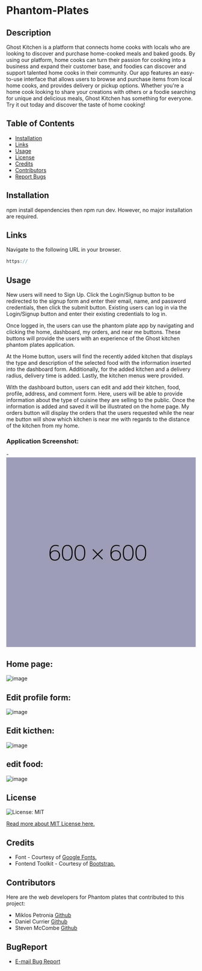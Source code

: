 # Phantom-Plates

## Description
Ghost Kitchen is a platform that connects home cooks with locals who are looking to discover and purchase home-cooked meals and baked goods. By using our platform, home cooks can turn their passion for cooking into a business and expand their customer base, and foodies can discover and support talented home cooks in their community. Our app features an easy-to-use interface that allows users to browse and purchase items from local home cooks, and provides delivery or pickup options. Whether you're a home cook looking to share your creations with others or a foodie searching for unique and delicious meals, Ghost Kitchen has something for everyone. Try it out today and discover the taste of home cooking!

## Table of Contents
* [Installation](#installation)
* [Links](#Links)
* [Usage](#usage)
* [License](#license)
* [Credits](#credits)
* [Contributors](#contributors)
* [Report Bugs](#bugreport)

## Installation
npm install dependencies then npm run dev. However, no major installation are required.

## Links
Navigate to the following URL in your browser. 
```h
https://
```

## Usage
New users will need to Sign Up. Click the Login/Signup button to be redirected to the signup form and enter their email, name, and password credentials, then click the submit button. Existing users can log in via the Login/Signup button and enter their existing credentials to log in.
 
Once logged in, the users can use the phantom plate app by navigating and clicking the home, dashboard, my orders, and near me buttons. These buttons will provide the users with an experience of the Ghost kitchen phantom plates application. 

At the Home button, users will find the recently added kitchen that displays the type and description of the selected food with the information inserted into the dashboard form. Additionally, for the added kitchen and a delivery radius, delivery time is added. Lastly, the kitchen menus were provided.

With the dashboard button, users can edit and add their kitchen, food, profile, address, and comment form. Here, users will be able to provide information about the type of cuisine they are selling to the public. Once the information is added and saved it will be illustrated on the home page.
My orders button will display the orders that the users requested while the near me button will show which kitchen is near me with regards to the distance of the kitchen from my home. 

### Application Screenshot:

 -[<img src="public/images/Application_Screenshot.jpeg">](https://)
 ## Home page: 
 ![image](https://user-images.githubusercontent.com/113649566/213936985-d0b31fc6-6c61-4c0c-b04f-6f29d9ec7cd6.png)
 ## Edit profile form:
 ![image](https://user-images.githubusercontent.com/113649566/213937011-bdcd2192-3880-45d6-bb7b-f87111a943f3.png)
 ## Edit kicthen:
 ![image](https://user-images.githubusercontent.com/113649566/213937022-55af0189-ac15-4e57-ac21-7caee7326076.png)

## edit food:
 ![image](https://user-images.githubusercontent.com/113649566/213937041-0cabe4a1-fe93-4694-935e-1d77ac1e509f.png)

## License 
  ![License: MIT](https://img.shields.io/badge/License-MIT-yellow.svg) 

  [Read more about MIT License here.](https://opensource.org/licenses/MIT)
  
## Credits
- Font - Courtesy of [Google Fonts.](https://fonts.google.com)
- Fontend Toolkit - Courtesy of [Bootstrap.](https://getbootstrap.com/)

## Contributors
Here are the web developers for Phantom plates that contributed to this project: 
- Miklos Petronia [Github](https://github.com/LordDanklin)
- Daniel Currier [Github](https://github.com/miklos-petronia)
- Steven McCombe  [Github](https://github.com/Steven-McCombe)
## BugReport
- [E-mail Bug Report](mailto:bugreport@phantomplates.com)




